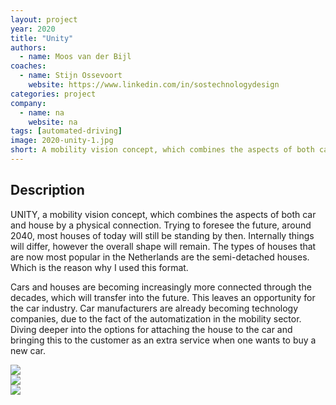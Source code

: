 ```yaml
---
layout: project
year: 2020
title: "Unity"
authors:
  - name: Moos van der Bijl
coaches:
  - name: Stijn Ossevoort
    website: https://www.linkedin.com/in/sostechnologydesign
categories: project
company:
  - name: na
    website: na
tags: [automated-driving]
image: 2020-unity-1.jpg
short: A mobility vision concept, which combines the aspects of both car and house by a physical connection.
---
```


## Description
UNITY, a mobility vision concept, which combines the aspects of both car and house by a physical connection. Trying to foresee the future, around 2040, most houses of today will still be standing by then. Internally things will differ, however the overall shape will remain. The types of houses that are now most popular in the Netherlands are the semi-detached houses. Which is the reason why I used this format.

Cars and houses are becoming increasingly more connected through the decades, which will transfer into the future. This leaves an opportunity for the car industry. Car manufacturers are already becoming technology companies, due to the fact of the automatization in the mobility sector. Diving deeper into the options for attaching the house to the car and bringing this to the customer as an extra service when one wants to buy a new car.

<div class="project-image">
  <img src="/assets/img/2020-unity-2.jpg">
</div>
<div class="project-image">
  <img src="/assets/img/2020-unity-3.jpg">
</div>
<div class="project-image">
  <img src="/assets/img/2020-unity-4.jpg">
</div>
